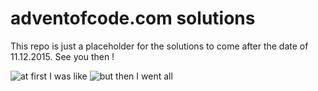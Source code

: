 adventofcode.com solutions
=======================

This repo is just a placeholder for the solutions to come after the date of 11.12.2015. See you then !

![at first I was like](https://i.imgur.com/fXQZFG9.gif)
![but then I went all](https://i.imgur.com/Kukno8E.gif)